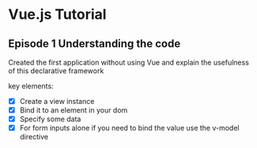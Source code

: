 # Vue.js Tutorial

## Episode 1 Understanding the code

Created the first application without using Vue and explain the usefulness of this declarative framework

key elements:
 - [X] Create a view instance
 - [X] Bind it to an element in your dom
 - [X] Specify some data
 - [X] For form inputs alone if you need to bind the value use the v-model directive